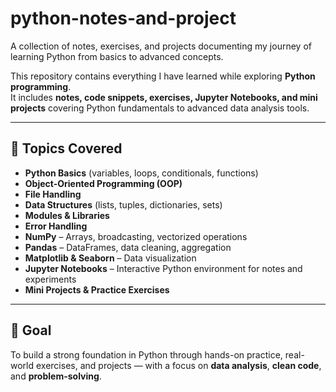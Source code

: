 # python-notes-and-project

A collection of notes, exercises, and projects documenting my journey of learning Python from basics to advanced concepts.

This repository contains everything I have learned while exploring **Python programming**.  
It includes **notes, code snippets, exercises, Jupyter Notebooks, and mini projects** covering Python fundamentals to advanced data analysis tools.

---

## 📌 Topics Covered

- **Python Basics** (variables, loops, conditionals, functions)
- **Object-Oriented Programming (OOP)**
- **File Handling**
- **Data Structures** (lists, tuples, dictionaries, sets)
- **Modules & Libraries**
- **Error Handling**
- **NumPy** – Arrays, broadcasting, vectorized operations
- **Pandas** – DataFrames, data cleaning, aggregation
- **Matplotlib & Seaborn** – Data visualization
- **Jupyter Notebooks** – Interactive Python environment for notes and experiments
- **Mini Projects & Practice Exercises**

---

## 🎯 Goal

To build a strong foundation in Python through hands-on practice, real-world exercises, and projects — with a focus on **data analysis**, **clean code**, and **problem-solving**.
